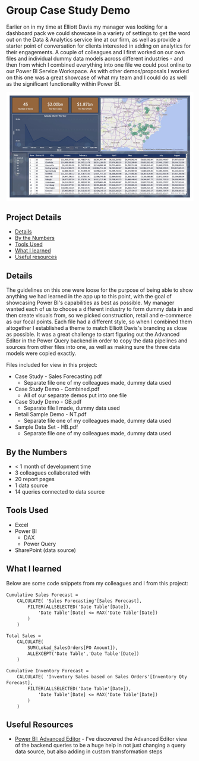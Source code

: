 # Group Case Study Demo

Earlier on in my time at Elliott Davis my manager was looking for a dashboard pack we could showcase in a variety of settings to get the word out on the Data & Analytics service line at our firm, as well as provide a starter point of conversation for clients interested in adding on analytics for their engagements. A couple of colleagues and I first worked on our own files and individual dummy data models across different industries - and then from which I combined everything into one file we could post online to our Power BI Service Workspace. As with other demos/proposals I worked on this one was a great showcase of what my team and I could do as well as the significant functionality within Power BI.

!["Case Study Demo - Combined.jpg"](./Case%20Study%20Demo%20-%20Combined.jpg)

## Project Details
- [Details](#details)
- [By the Numbers](#by-the-numbers)
- [Tools Used](#tools-used)
- [What I learned](#what-i-learned)
- [Useful resources](#useful-resources)

## Details

The guidelines on this one were loose for the purpose of being able to show anything we had learned in the app up to this point, with the goal of showcasing Power BI's capabilities as best as possible. My manager wanted each of us to choose a different industry to form dummy data in and then create visuals from, so we picked construction, retail and e-commerce as our focal points. Each file had a different style, so when I combined them altogether I established a theme to match Elliott Davis's branding as close as possible. It was a great challenge to start figuring out the Advanced Editor in the Power Query backend in order to copy the data pipelines and sources from other files into one, as well as making sure the three data models were copied exactly.

Files included for view in this project:
- Case Study - Sales Forecasting.pdf
  - Separate file one of my colleagues made, dummy data used
- Case Study Demo - Combined.pdf
  - All of our separate demos put into one file
- Case Study Demo - GB.pdf
  - Separate file I made, dummy data used
- Retail Sample Demo - NT.pdf
  - Separate file one of my colleagues made, dummy data used
- Sample Data Set - HB.pdf
  - Separate file one of my colleagues made, dummy data used

## By the Numbers

- < 1 month of development time
- 3 colleagues collaborated with
- 20 report pages
- 1 data source
- 14 queries connected to data source

## Tools Used

- Excel
- Power BI
  - DAX
  - Power Query
- SharePoint (data source)

## What I learned

Below are some code snippets from my colleagues and I from this project:

```DAX
Cumulative Sales Forecast = 
    CALCULATE( 'Sales Forecasting'[Sales Forecast], 
        FILTER(ALLSELECTED('Date Table'[Date]),
            'Date Table'[Date] <= MAX('Date Table'[Date])
        )
    )
```

```DAX
Total Sales = 
    CALCULATE(
        SUM(Lokad_SalesOrders[PO Amount]),
        ALLEXCEPT('Date Table','Date Table'[Date])
    )
```

```DAX
Cumulative Inventory Forecast = 
    CALCULATE( 'Inventory Sales based on Sales Orders'[Inventory Qty Forecast], 
        FILTER(ALLSELECTED('Date Table'[Date]),
            'Date Table'[Date] <= MAX('Date Table'[Date])
        )
    )
```

## Useful Resources

- [Power BI: Advanced Editor](https://www.myonlinetraininghub.com/tips-for-using-the-power-query-advanced-editor) - I've discovered the Advanced Editor view of the backend queries to be a huge help in not just changing a query data source, but also adding in custom transformation steps 